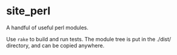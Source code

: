 site\_perl
=========

A handful of useful perl modules.

Use `rake` to build and run tests. The module tree is put in the ./dist/ directory,
and can be copied anywhere.

